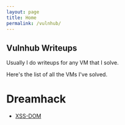 ```yaml
---
layout: page
title: Home
permalink: /vulnhub/
---
```


## Vulnhub Writeups
Usually I do writeups for any VM that I solve.

Here's the list of all the VMs I've solved.

# Dreamhack
* [XSS-DOM](https://deRealLucifer.github.io/my_write_up/XSS-DOM)
